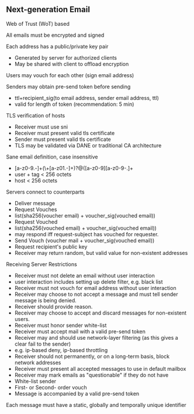 Next-generation Email
---------------------

Web of Trust (WoT) based

All emails must be encrypted and signed

Each address has a public/private key pair
* Generated by server for authorized clients
* May be shared with client to offload encryption

Users may vouch for each other (sign email address)

Senders may obtain pre-send token before sending
* ttl+recipient_sig(to email address, sender email address, ttl)
* valid for length of token (recommendation: 5 min)

TLS verification of hosts
* Receiver must use sni
* Receiver must present valid tls certificate
* Sender must present valid tls certificate
* TLS may be validated via DANE or traditional CA architecture

Sane email definition, case insensitive 
* <?user>[a-z0-9.-]+(<?tag>\+[a-z01.-]+)?@(<?host>[a-z0-9][a-z0-9-.]+
* user + tag < 256 octets
* host < 256 octets

Servers connect to counterparts
* Deliver message
* Request Vouches
 * list(sha256(voucher email) + voucher_sig(vouched email))
* Request Vouched
 * list(sha256(vouched email) + voucher_sig(vouched email))
 * may respond iff request-subject has vouched for requester.
* Send Vouch (voucher mail + voucher_sig(vouched email))
* Request recipient's public key
 * Receiver may return random, but valid value for non-existent addresses

Receiving Server Restrictions
* Receiver must not delete an email without user interaction
 * user interaction includes setting up delete filter, e.g. black list
* Receiver must not vouch for email address without user interaction
* Receiver may choose to not accept a message and must tell sender message is being denied.
 * Receiver should provide reason.
* Receiver may choose to accept and discard messages for non-existent users.
* Receiver must honor sender white-list
* Receiver must accept mail with a valid pre-send token
* Receiver may and should use network-layer filtering (as this gives a clear fail to the sender)
 * e.g. ip-based deny, ip-based throttling
 * Receiver should not permanently, or on a long-term basis,  block network addresses
* Receiver must present all accepted messages to use in default mailbox
* Receiver may mark emails as "questionable" if they do not have
 * White-list sender
 * First- or Second- order vouch
 * Message is accompanied by a valid pre-send token

Each message must have a static, globally and temporally unique identifier
